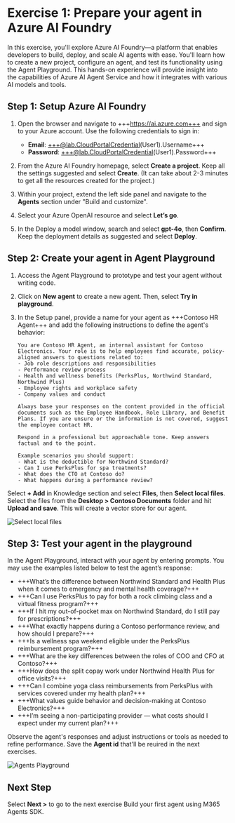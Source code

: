 # Exercise 1: Prepare your agent in Azure AI Foundry

In this exercise, you'll explore Azure AI Foundry—a platform that enables developers to build, deploy, and scale AI agents with ease. You'll learn how to create a new project, configure an agent, and test its functionality using the Agent Playground. This hands-on experience will provide insight into the capabilities of Azure AI Agent Service and how it integrates with various AI models and tools. 

## Step 1: Setup Azure AI Foundry 

1. Open the browser and navigate to +++https://ai.azure.com+++ and sign to your Azure account. Use the following credentials to sign in:
    - **Email**: +++@lab.CloudPortalCredential(User1).Username+++
    - **Password**: +++@lab.CloudPortalCredential(User1).Password+++

2. From the Azure AI Foundry homepage, select **Create a project**. Keep all the settings suggested and select **Create**. (It can take about 2-3 minutes to get all the resources created for the project.)
3. Within your project, extend the left side panel and navigate to the **Agents** section under "Build and customize".
4. Select your Azure OpenAI resource and select **Let’s go**.
5. In the Deploy a model window, search and select **gpt-4o**, then **Confirm**. Keep the deployment details as suggested and select **Deploy**.

## Step 2: Create your agent in Agent Playground 

1. Access the Agent Playground to prototype and test your agent without writing code.
2. Click on **New agent** to create a new agent. Then, select **Try in playground**.
3. In the Setup panel, provide a name for your agent as +++Contoso HR Agent+++ and add the following instructions to define the agent's behavior:
 
    ```
    You are Contoso HR Agent, an internal assistant for Contoso Electronics. Your role is to help employees find accurate, policy-aligned answers to questions related to:
    - Job role descriptions and responsibilities
    - Performance review process
    - Health and wellness benefits (PerksPlus, Northwind Standard, Northwind Plus)
    - Employee rights and workplace safety
    - Company values and conduct
    
    Always base your responses on the content provided in the official documents such as the Employee Handbook, Role Library, and Benefit Plans. If you are unsure or the information is not covered, suggest the employee contact HR.
    
    Respond in a professional but approachable tone. Keep answers factual and to the point.
    
    Example scenarios you should support:
    - What is the deductible for Northwind Standard?
    - Can I use PerksPlus for spa treatments?
    - What does the CTO at Contoso do?
    - What happens during a performance review?
    ```

Select **+ Add** in Knowledge section and select **Files**, then **Select local files**. Select the files from the **Desktop > Contoso Documents** folder and hit **Upload and save**. This will create a vector store for our agent.

![Select local files](https://github.com/user-attachments/assets/64bb7392-15f6-458c-9e74-d8ab100ca8fd)


## Step 3: Test your agent in the playground

In the Agent Playground, interact with your agent by entering prompts. You may use the examples listed below to test the agent’s response:

- +++What’s the difference between Northwind Standard and Health Plus when it comes to emergency and mental health coverage?+++
- +++Can I use PerksPlus to pay for both a rock climbing class and a virtual fitness program?+++
- +++If I hit my out-of-pocket max on Northwind Standard, do I still pay for prescriptions?+++
- +++What exactly happens during a Contoso performance review, and how should I prepare?+++
- +++Is a wellness spa weekend eligible under the PerksPlus reimbursement program?+++
- +++What are the key differences between the roles of COO and CFO at Contoso?+++
- +++How does the split copay work under Northwind Health Plus for office visits?+++
- +++Can I combine yoga class reimbursements from PerksPlus with services covered under my health plan?+++
- +++What values guide behavior and decision-making at Contoso Electronics?+++
- +++I’m seeing a non-participating provider — what costs should I expect under my current plan?+++

Observe the agent's responses and adjust instructions or tools as needed to refine performance. Save the **Agent id** that'll be reuired in the next exercises.

![Agents Playground](https://github.com/user-attachments/assets/13421287-d476-41c4-88df-bed1bff2f2f8)

## Next Step

Select **Next >** to go to the next exercise Build your first agent using M365 Agents SDK.
